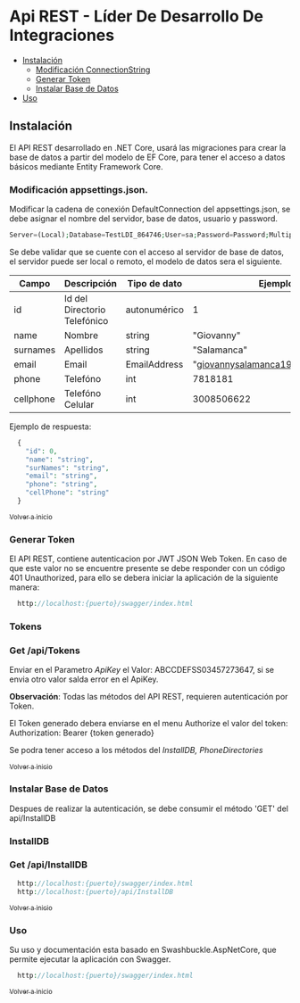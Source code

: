 <a name="inicio"></a>
Api REST - Líder De Desarrollo De Integraciones
=======

+ [Instalación](#instalacion)
 	+ [Modificación ConnectionString](#appsettingsjson)
	+ [Generar Token](#token)	
	+ [Instalar Base de Datos](#installDB)
+ [Uso](#uso)


<a name="instalacion"></a>
## Instalación
El API REST desarrollado en .NET Core, usará las migraciones para crear la base de datos a partir del modelo de EF Core, para tener el acceso a datos básicos mediante Entity Framework Core.

<a name="appsettingsjson"></a>
### Modificación appsettings.json.

Modificar la cadena de conexión DefaultConnection del appsettings.json, se debe asignar el nombre del servidor, base de datos, usuario y password.

```php
Server=(Local);Database=TestLDI_864746;User=sa;Password=Password;MultipleActiveResultSets=true
```

Se debe validar que se cuente con el acceso al servidor de base de datos, el servidor puede ser local o remoto, el modelo de datos sera el siguiente.


Campo       | Descripción           | Tipo de dato | Ejemplo
------------|-----------------------|--------------|--------
id          | Id del Directorio Telefónico    | autonumérico     | 1
name      | Nombre   | string       | "Giovanny"
surnames        | Apellidos | string       | "Salamanca"
email     | Email          | EmailAddress     | "giovannysalamanca1986@gmail.com"
phone | Telefóno      | int       | 7818181
cellphone | Telefóno Celular    | int       | 3008506622

Ejemplo de respuesta:

```php
  {
    "id": 0,
    "name": "string",
    "surNames": "string",
    "email": "string",
    "phone": "string",
    "cellPhone": "string"
  }
```
[<sub>Volver a inicio</sub>](#inicio)
<br>

<a name="token"></a>
### Generar Token

El API REST, contiene autenticacion por JWT JSON Web Token. En caso de que este valor no se encuentre presente se debe responder con un código 401 Unauthorized, para ello se debera iniciar la aplicación de la siguiente manera:

```php
  http://localhost:{puerto}/swagger/index.html
```

### Tokens
### Get /api/Tokens

Enviar en el Parametro *ApiKey* el Valor: ABCCDEFSS03457273647, si se envia otro valor salda error en el ApiKey.

**Observación**: Todas las métodos del API REST, requieren autenticación por Token.

El Token generado debera enviarse en el menu Authorize el valor del token: Authorization: Bearer {token generado}

Se podra tener acceso a los métodos del *InstallDB, PhoneDirectories*

[<sub>Volver a inicio</sub>](#inicio)
<br>

<a name="installDB"></a>
### Instalar Base de Datos

Despues de realizar la autenticación, se debe consumir el método 'GET' del api/InstallDB

### InstallDB
### Get /api/InstallDB

```php
  http://localhost:{puerto}/swagger/index.html
  http://localhost:{puerto}/api/InstallDB
```
[<sub>Volver a inicio</sub>](#inicio)
<br>

<a name="uso"></a>
### Uso

Su uso y documentación esta basado en Swashbuckle.AspNetCore, que permite ejecutar la aplicación con Swagger.

```php
  http://localhost:{puerto}/swagger/index.html
```
[<sub>Volver a inicio</sub>](#inicio)
<br>